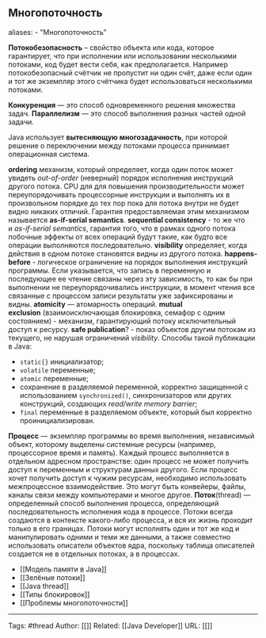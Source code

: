 ## Многопоточность

aliases: 
	- "Многопоточность"

**Потокобезопасность** – свойство объекта или кода, которое гарантирует, что при исполнении или использовании несколькими потоками, код будет вести себя, как предполагается. Например потокобезопасный счётчик не пропустит ни один счёт, даже если один и тот же экземпляр этого счётчика будет использоваться несколькими потоками.

**Конкуренция** — это способ одновременного решения множества задач.
**Параллелизм** — это способ выполнения разных частей одной задачи.

Java использует **вытесняющую многозадачность**, при которой решение о переключении между потоками процесса принимает операционная система.

**ordering** механизм, который определяет, когда один поток может увидеть _out-of-order_ (неверный) порядок исполнения инструкций другого потока. CPU для для повышения производительности может переупорядочивать процессорные инструкции и выполнять их в произвольном порядке до тех пор пока для потока внутри не будет видно никаких отличий. Гарантия предоставляемая этим механизмом называется **as-if-serial semantics**.
**sequential consistency** - то же что и _as-if-serial semantics_, гарантия того, что в рамках одного потока побочные эффекты от всех операций будут такие, как будто все операции выполняются последовательно.
**visibility** определяет, когда действия в одном потоке становятся видны из другого потока.
**happens-before** - логическое ограничение на порядок выполнения инструкций программы. Если указывается, что запись в переменную и последующее ее чтение связаны через эту зависимость, то как бы при выполнении не переупорядочивались инструкции, в момент чтения все связанные с процессом записи результаты уже зафиксированы и видны.
**atomicity** — атомарность операций.
**mutual exclusion** (взаимоисключающая блокировка, семафор с одним состоянием) - механизм, гарантирующий потоку исключительный доступ к ресурсу.
**safe publication**? - показ объектов другим потокам из текущего, не нарушая ограничений _visibility_. Способы такой публикации в Java:
- `static{}` инициализатор;
- `volatile` переменные;
- `atomic` переменные;
- сохранение в разделяемой переменной, корректно защищенной с использованием `synchronized()`, синхронизаторов или других конструкций, создающих _read/write memory barrier_;
- `final` переменные в разделяемом объекте, который был корректно проинициализирован.

**Процесс** — экземпляр программы во время выполнения, независимый объект, которому выделены системные ресурсы (например, процессорное время и память). Каждый процесс выполняется в отдельном адресном пространстве: один процесс не может получить доступ к переменным и структурам данных другого. Если процесс хочет получить доступ к чужим ресурсам, необходимо использовать межпроцессное взаимодействие. Это могут быть конвейеры, файлы, каналы связи между компьютерами и многое другое.
**Поток**(thread) — определенный способ выполнения процесса, определяющий последовательность исполнения кода в процессе. Потоки всегда создаются в контексте какого-либо процесса, и вся их жизнь проходит только в его границах. Потоки могут исполнять один и тот же код и манипулировать одними и теми же данными, а также совместно использовать описатели объектов ядра, поскольку таблица описателей создается не в отдельных потоках, а в процессах.

- [[Модель памяти в Java]]
- [[Зелёные потоки]]
- [[Java thread]]
- [[Типы блокировок]]
- [[Проблемы многопоточности]]





---
Tags: #thread
Author: [[]]
Related: [[Java Developer]]
URL: [[]]